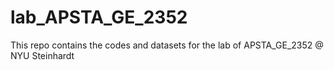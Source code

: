 # lab_APSTA_GE_2352
This repo contains the codes and datasets for the lab of APSTA_GE_2352 @ NYU Steinhardt
